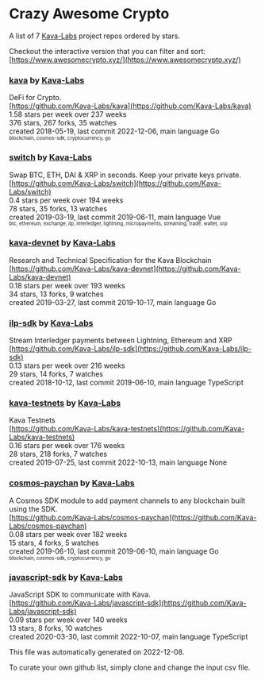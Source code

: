 # Crazy Awesome Crypto
A list of 7 [Kava-Labs](https://github.com/Kava-Labs) project repos ordered by stars.  

Checkout the interactive version that you can filter and sort: 
[https://www.awesomecrypto.xyz/](https://www.awesomecrypto.xyz/)  


### [kava](https://github.com/Kava-Labs/kava) by [Kava-Labs](https://github.com/Kava-Labs)  
DeFi for Crypto.  
[https://github.com/Kava-Labs/kava](https://github.com/Kava-Labs/kava)  
1.58 stars per week over 237 weeks  
376 stars, 267 forks, 35 watches  
created 2018-05-19, last commit 2022-12-06, main language Go  
<sub><sup>blockchain, cosmos-sdk, cryptocurrency, go</sup></sub>


### [switch](https://github.com/Kava-Labs/switch) by [Kava-Labs](https://github.com/Kava-Labs)  
Swap BTC, ETH, DAI & XRP in seconds. Keep your private keys private.  
[https://github.com/Kava-Labs/switch](https://github.com/Kava-Labs/switch)  
0.4 stars per week over 194 weeks  
78 stars, 35 forks, 13 watches  
created 2019-03-19, last commit 2019-06-11, main language Vue  
<sub><sup>btc, ethereum, exchange, ilp, interledger, lightning, micropayments, streaming, trade, wallet, xrp</sup></sub>


### [kava-devnet](https://github.com/Kava-Labs/kava-devnet) by [Kava-Labs](https://github.com/Kava-Labs)  
Research and Technical Specification for the Kava Blockchain  
[https://github.com/Kava-Labs/kava-devnet](https://github.com/Kava-Labs/kava-devnet)  
0.18 stars per week over 193 weeks  
34 stars, 13 forks, 9 watches  
created 2019-03-27, last commit 2019-10-17, main language Go  


### [ilp-sdk](https://github.com/Kava-Labs/ilp-sdk) by [Kava-Labs](https://github.com/Kava-Labs)  
Stream Interledger payments between Lightning, Ethereum and XRP  
[https://github.com/Kava-Labs/ilp-sdk](https://github.com/Kava-Labs/ilp-sdk)  
0.13 stars per week over 216 weeks  
29 stars, 14 forks, 7 watches  
created 2018-10-12, last commit 2019-06-10, main language TypeScript  


### [kava-testnets](https://github.com/Kava-Labs/kava-testnets) by [Kava-Labs](https://github.com/Kava-Labs)  
Kava Testnets  
[https://github.com/Kava-Labs/kava-testnets](https://github.com/Kava-Labs/kava-testnets)  
0.16 stars per week over 176 weeks  
28 stars, 218 forks, 7 watches  
created 2019-07-25, last commit 2022-10-13, main language None  


### [cosmos-paychan](https://github.com/Kava-Labs/cosmos-paychan) by [Kava-Labs](https://github.com/Kava-Labs)  
A Cosmos SDK module to add payment channels to any blockchain built using the SDK.  
[https://github.com/Kava-Labs/cosmos-paychan](https://github.com/Kava-Labs/cosmos-paychan)  
0.08 stars per week over 182 weeks  
15 stars, 4 forks, 5 watches  
created 2019-06-10, last commit 2019-06-10, main language Go  
<sub><sup>blockchain, cosmos-sdk, cryptocurrency, go</sup></sub>


### [javascript-sdk](https://github.com/Kava-Labs/javascript-sdk) by [Kava-Labs](https://github.com/Kava-Labs)  
JavaScript SDK to communicate with Kava.  
[https://github.com/Kava-Labs/javascript-sdk](https://github.com/Kava-Labs/javascript-sdk)  
0.09 stars per week over 140 weeks  
13 stars, 8 forks, 10 watches  
created 2020-03-30, last commit 2022-10-07, main language TypeScript  


This file was automatically generated on 2022-12-08.  

To curate your own github list, simply clone and change the input csv file.  